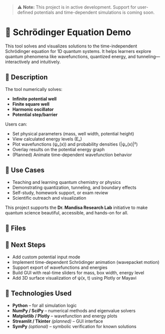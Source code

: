 > ⚠️ **Note:** This project is in active development. Support for user-defined potentials and time-dependent simulations is coming soon.

# 🧠 Schrödinger Equation Demo

This tool solves and visualizes solutions to the time-independent Schrödinger equation for 1D quantum systems. It helps learners explore quantum phenomena like wavefunctions, quantized energy, and tunneling—interactively and intuitively.


## 🧬 Description

The tool numerically solves:
- **Infinite potential well**
- **Finite square well**
- **Harmonic oscillator**
- **Potential step/barrier**

Users can:
- Set physical parameters (mass, well width, potential height)
- View calculated energy levels (Eₙ)  
- Plot wavefunctions (ψₙ(x)) and probability densities (|ψₙ(x)|²)  
- Overlay results on the potential energy graph  
- (Planned) Animate time-dependent wavefunction behavior


## 🎯 Use Cases

- Teaching and learning quantum chemistry or physics  
- Demonstrating quantization, tunneling, and boundary effects  
- Self-study, homework support, or exam review  
- Scientific outreach and visualization

This project supports the **Dr. Mandisa Research Lab** initiative to make quantum science beautiful, accessible, and hands-on for all.


## 📁 Files


## 🧠 Next Steps

- Add custom potential input mode  
- Implement time-dependent Schrödinger animation (wavepacket motion)  
- Support export of wavefunctions and energies  
- Build GUI with real-time sliders for mass, box width, energy level  
- Add 3D surface visualization of ψ(x, t) using Plotly or Mayavi


## 🧰 Technologies Used

- **Python** – for all simulation logic  
- **NumPy / SciPy** – numerical methods and eigenvalue solvers  
- **Matplotlib / Plotly** – wavefunction and energy plots  
- **Streamlit / Tkinter** *(planned)* – GUI interface  
- **SymPy** *(optional)* – symbolic verification for known solutions  
